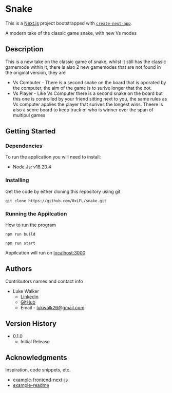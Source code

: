
# Snake
This is a [Next.js](https://nextjs.org) project bootstrapped with [`create-next-app`](https://nextjs.org/docs/app/api-reference/cli/create-next-app).

A modern take of the classic game snake, with new Vs modes

## Description

This is a new take on the classic game of snake, whilst it still has the classic gamemode within it, there is also 2 new gamemodes that are not found in the original version, they are
* Vs Computer - There is a second snake on the board that is oporated by the computer, the aim of the game is to surive longer that the bot.
* Vs Player - Like Vs Computer there is a second snake on the board but this one is controlled by your friend sitting next to you, the same rules as Vs computer applies the player that surives the longest wins. Theere is also a score board to keep track of who is winner over the span of multipul games

## Getting Started

### Dependencies
To run the application you will need to install:
* Node.Js: v18.20.4

### Installing

Get the code by either cloning this repository using git

```
git clone https://github.com/0xLFL/snake.git
```

### Running the Appilcation

How to run the program
```
npm run build

npm run start
```
Appilcation will run on [localhost:3000](http://localhost:3000)

## Authors

Contributors names and contact info
* Luke Walker 
    * [Linkedin](www.linkedin.com/in/luke-walker-914b2a279)
    * [GitHub](https://github.com/0xLFL)
    * Email - lukwalk26@gmail.com

## Version History
* 0.1.0
    * Initial Release

## Acknowledgments

Inspiration, code snippets, etc.
* [example-frontend-next-js](https://github.com/sanity-io/example-frontend-next-js)
* [example-readme](https://gist.github.com/DomPizzie/7a5ff55ffa9081f2de27c315f5018afc)
